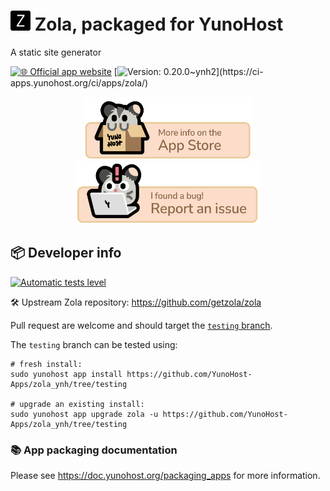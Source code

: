 <!--
N.B.: This README was automatically generated by <https://github.com/YunoHost/apps_tools/blob/main/readme_generator>
It shall NOT be edited by hand.
-->

<h1>
  <img src="https://raw.githubusercontent.com/YunoHost/apps/main/logos/zola.png" width="32px" alt="Logo of Zola">
  Zola, packaged for YunoHost
</h1>

A static site generator

[![🌐 Official app website](https://img.shields.io/badge/Official_app_website-darkgreen?style=for-the-badge)](https://www.getzola.org/)
[![Version: 0.20.0~ynh2](https://img.shields.io/badge/Version-0.20.0~ynh2-rgba(0,150,0,1)?style=for-the-badge)](https://ci-apps.yunohost.org/ci/apps/zola/)

<div align="center">
<a href="https://apps.yunohost.org/app/zola"><img height="100px" src="https://github.com/YunoHost/yunohost-artwork/raw/refs/heads/main/badges/neopossum-badges/badge_more_info_on_the_appstore.svg"/></a>
<a href="https://github.com/YunoHost-Apps/zola_ynh/issues"><img height="100px" src="https://github.com/YunoHost/yunohost-artwork/raw/refs/heads/main/badges/neopossum-badges/badge_report_an_issue.svg"/></a>
</div>

## 📦 Developer info

[![Automatic tests level](https://apps.yunohost.org/badge/cilevel/zola)](https://ci-apps.yunohost.org/ci/apps/zola/)

🛠️ Upstream Zola repository: <https://github.com/getzola/zola>

Pull request are welcome and should target the [`testing` branch](https://github.com/YunoHost-Apps/zola_ynh/tree/testing).

The `testing` branch can be tested using:
```
# fresh install:
sudo yunohost app install https://github.com/YunoHost-Apps/zola_ynh/tree/testing

# upgrade an existing install:
sudo yunohost app upgrade zola -u https://github.com/YunoHost-Apps/zola_ynh/tree/testing
```

### 📚 App packaging documentation

Please see <https://doc.yunohost.org/packaging_apps> for more information.